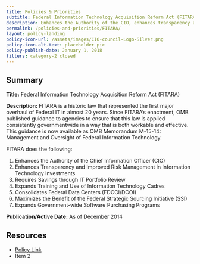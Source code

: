 ```yaml
---
title: Policies & Priorities
subtitle: Federal Information Technology Acquisition Reform Act (FITARA)
description: Enhances the Authority of the CIO, enhances transparency and improved risk management in IT Investments...etc.
permalink: /policies-and-priorities/FITARA/
layout: policy-landing
policy-icon-url: /assets/images/CIO-council-Logo-Silver.png
policy-icon-alt-text: placeholder pic
policy-publish-date: January 1, 2018
filters: category-2 closed
---
```

## Summary

**Title:** Federal Information Technology Acquisition Reform Act (FITARA)

**Description:** FITARA is a historic law that represented the first major overhaul of Federal IT in almost 20 years. Since FITARA’s enactment, OMB published guidance to agencies to ensure that this law is applied consistently governmentwide in a way that is both workable and effective. This guidance is now available as OMB Memorandum M-15-14: Management and Oversight of Federal Information Technology.

FITARA does the following:
1. Enhances the Authority of the Chief Information Officer (CIO)
2. Enhances Transparency and Improved Risk Management in Information Technology Investments
3. Requires Savings through IT Portfolio Review
4. Expands Training and Use of Information Technology Cadres
5. Consolidates Federal Data Centers (FDCCI/DCOI)
6. Maximizes the Benefit of the Federal Strategic Sourcing Initiative (SSI)
7. Expands Government-wide Software Purchasing Programs

**Publication/Active Date:** As of December 2014

## Resources

* [Policy Link](https://www.nist.gov/sites/default/files/documents/2017/05/11/doc2017financialmanagementconference-fitara.pdf)
* Item 2 
